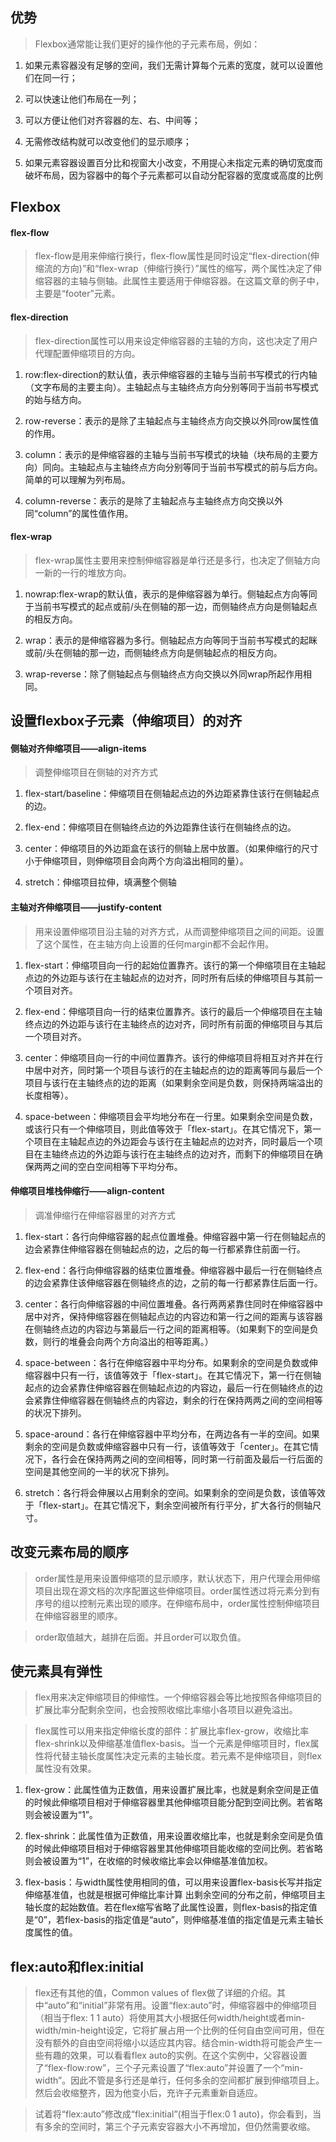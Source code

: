 ## 优势

>Flexbox通常能让我们更好的操作他的子元素布局，例如：

1. 如果元素容器没有足够的空间，我们无需计算每个元素的宽度，就可以设置他们在同一行；

2. 可以快速让他们布局在一列；

3. 可以方便让他们对齐容器的左、右、中间等；

4. 无需修改结构就可以改变他们的显示顺序；

5. 如果元素容器设置百分比和视窗大小改变，不用提心未指定元素的确切宽度而破坏布局，因为容器中的每个子元素都可以自动分配容器的宽度或高度的比例

## Flexbox

#### flex-flow

>flex-flow是用来伸缩行换行，flex-flow属性是同时设定“flex-direction(伸缩流的方向)”和“flex-wrap（伸缩行换行）”属性的缩写，两个属性决定了伸缩容器的主轴与侧轴。此属性主要适用于伸缩容器。在这篇文章的例子中，主要是“footer”元素。

#### flex-direction

>flex-direction属性可以用来设定伸缩容器的主轴的方向，这也决定了用户代理配置伸缩项目的方向。

1. row:flex-direction的默认值，表示伸缩容器的主轴与当前书写模式的行内轴（文字布局的主要主向）。主轴起点与主轴终点方向分别等同于当前书写模式的始与结方向。

2. row-reverse：表示的是除了主轴起点与主轴终点方向交换以外同row属性值的作用。

3. column：表示的是伸缩容器的主轴与当前书写模式的块轴（块布局的主要方向）同向。主轴起点与主轴终点方向分别等同于当前书写模式的前与后方向。简单的可以理解为列布局。

4. column-reverse：表示的是除了主轴起点与主轴终点方向交换以外同“column”的属性值作用。

#### flex-wrap

>flex-wrap属性主要用来控制伸缩容器是单行还是多行，也决定了侧轴方向一新的一行的堆放方向。

1. nowrap:flex-wrap的默认值，表示的是伸缩容器为单行。侧轴起点方向等同于当前书写模式的起点或前/头在侧轴的那一边，而侧轴终点方向是侧轴起点的相反方向。

2. wrap：表示的是伸缩容器为多行。侧轴起点方向等同于当前书写模式的起眯或前/头在侧轴的那一边，而侧轴终点方向是侧轴起点的相反方向。

3. wrap-reverse：除了侧轴起点与侧轴终点方向交换以外同wrap所起作用相同。

## 设置flexbox子元素（伸缩项目）的对齐

#### 侧轴对齐伸缩项目——align-items

>调整伸缩项目在侧轴的对齐方式

1. flex-start/baseline：伸缩项目在侧轴起点边的外边距紧靠住该行在侧轴起点的边。

2. flex-end：伸缩项目在侧轴终点边的外边距靠住该行在侧轴终点的边。

3. center：伸缩项目的外边距盒在该行的侧轴上居中放置。（如果伸缩行的尺寸小于伸缩项目，则伸缩项目会向两个方向溢出相同的量）。

4. stretch：伸缩项目拉伸，填满整个侧轴

#### 主轴对齐伸缩项目——justify-content

>用来设置伸缩项目沿主轴的对齐方式，从而调整伸缩项目之间的间距。设置了这个属性，在主轴方向上设置的任何margin都不会起作用。

1. flex-start：伸缩项目向一行的起始位置靠齐。该行的第一个伸缩项目在主轴起点边的外边距与该行在主轴起点的边对齐，同时所有后续的伸缩项目与其前一个项目对齐。

2. flex-end：伸缩项目向一行的结束位置靠齐。该行的最后一个伸缩项目在主轴终点边的外边距与该行在主轴终点的边对齐，同时所有前面的伸缩项目与其后一个项目对齐。

3. center：伸缩项目向一行的中间位置靠齐。该行的伸缩项目将相互对齐并在行中居中对齐，同时第一个项目与该行的在主轴起点的边的距离等同与最后一个项目与该行在主轴终点的边的距离（如果剩余空间是负数，则保持两端溢出的长度相等）。

4. space-between：伸缩项目会平均地分布在一行里。如果剩余空间是负数，或该行只有一个伸缩项目，则此值等效于「flex-start」。在其它情况下，第一个项目在主轴起点边的外边距会与该行在主轴起点的边对齐，同时最后一个项目在主轴终点边的外边距与该行在主轴终点的边对齐，而剩下的伸缩项目在确保两两之间的空白空间相等下平均分布。

#### 伸缩项目堆栈伸缩行——align-content

>调准伸缩行在伸缩容器里的对齐方式

1. flex-start：各行向伸缩容器的起点位置堆叠。伸缩容器中第一行在侧轴起点的边会紧靠住伸缩容器在侧轴起点的边，之后的每一行都紧靠住前面一行。

2. flex-end：各行向伸缩容器的结束位置堆叠。伸缩容器中最后一行在侧轴终点的边会紧靠住该伸缩容器在侧轴终点的边，之前的每一行都紧靠住后面一行。

3. center：各行向伸缩容器的中间位置堆叠。各行两两紧靠住同时在伸缩容器中居中对齐，保持伸缩容器在侧轴起点边的内容边和第一行之间的距离与该容器在侧轴终点边的内容边与第最后一行之间的距离相等。（如果剩下的空间是负数，则行的堆叠会向两个方向溢出的相等距离。）

4. space-between：各行在伸缩容器中平均分布。如果剩余的空间是负数或伸缩容器中只有一行，该值等效于「flex-start」。在其它情况下，第一行在侧轴起点的边会紧靠住伸缩容器在侧轴起点边的内容边，最后一行在侧轴终点的边会紧靠住伸缩容器在侧轴终点的内容边，剩余的行在保持两两之间的空间相等的状况下排列。

5. space-around：各行在伸缩容器中平均分布，在两边各有一半的空间。如果剩余的空间是负数或伸缩容器中只有一行，该值等效于「center」。在其它情况下，各行会在保持两两之间的空间相等，同时第一行前面及最后一行后面的空间是其他空间的一半的状况下排列。

6. stretch：各行将会伸展以占用剩余的空间。如果剩余的空间是负数，该值等效于「flex-start」。在其它情况下，剩余空间被所有行平分，扩大各行的侧轴尺寸。

## 改变元素布局的顺序

>order属性是用来设置伸缩项的显示顺序，默认状态下，用户代理会用伸缩项目出现在源文档的次序配置这些伸缩项目。order属性透过将元素分到有序号的组以控制元素出现的顺序。在伸缩布局中，order属性控制伸缩项目在伸缩容器里的顺序。

>order取值越大，越排在后面。并且order可以取负值。

## 使元素具有弹性

>flex用来决定伸缩项目的伸缩性。一个伸缩容器会等比地按照各伸缩项目的扩展比率分配剩余空间，也会按照收缩比率缩小各项目以避免溢出。

>flex属性可以用来指定伸缩长度的部件：扩展比率flex-grow，收缩比率flex-shrink以及伸缩基准值flex-basis。当一个元素是伸缩项目时，flex属性将代替主轴长度属性决定元素的主轴长度。若元素不是伸缩项目，则flex属性没有效果。

1. flex-grow：此属性值为正数值，用来设置扩展比率，也就是剩余空间是正值的时候此伸缩项目相对于伸缩容器里其他伸缩项目能分配到空间比例。若省略则会被设置为“1”。

2. flex-shrink：此属性值为正数值，用来设置收缩比率，也就是剩余空间是负值的时候此伸缩项目相对于伸缩容器里其他伸缩项目能收缩的空间比例。若省略则会被设置为“1”，在收缩的时候收缩比率会以伸缩基准值加权。

3. flex-basis：与width属性使用相同的值，可以用来设置flex-basis长写并指定伸缩基准值，也就是根据可伸缩比率计算 出剩余空间的分布之前，伸缩项目主轴长度的起始数值。若在flex缩写省略了此属性设置，则flex-basis的指定值是“0”，若flex-basis的指定值是“auto”，则伸缩基准值的指定值是元素主轴长度属性的值。

## flex:auto和flex:initial

>flex还有其他的值，Common values of flex做了详细的介绍。其中“auto”和“initial”非常有用。设置“flex:auto”时，伸缩容器中的伸缩项目（相当于flex: 1 1 auto）将使用其大小根据任何width/height或者min-width/min-height设定，它将扩展占用一个比例的任何自由空间可用，但在没有额外的自由空间将缩小以适应其内容。结合min-width将可能会产生一些有趣的效果，可以看看flex auto的实例。在这个实例中，父容器设置了“flex-flow:row”，三个子元素设置了“flex:auto”并设置了一个“min-width”。因此不管是多行还是单行，任何多余的空间都扩展到伸缩项目上。然后会收缩整齐，因为他变小后，充许子元素重新自适应。

>试着将“flex:auto”修改成“flex:initial”(相当于flex:0 1 auto)，你会看到，当有多余的空间时，第三个子元素安容器大小不再增加，但仍然需要收缩。
